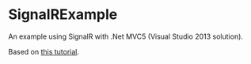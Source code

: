 # SignalRExample
An example using SignalR with .Net MVC5 (Visual Studio 2013 solution).

Based on [this tutorial](http://www.asp.net/signalr/overview/getting-started/tutorial-getting-started-with-signalr-and-mvc).
